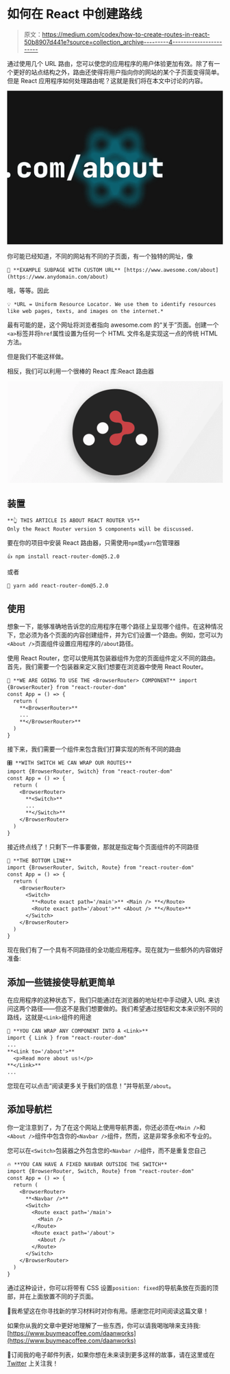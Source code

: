 # 如何在 React 中创建路线

> 原文：<https://medium.com/codex/how-to-create-routes-in-react-50b8907d441e?source=collection_archive---------4----------------------->

通过使用几个 URL 路由，您可以使您的应用程序的用户体验更加有效。除了有一个更好的站点结构之外，路由还使得将用户指向你的网站的某个子页面变得简单。但是 React 应用程序如何处理路由呢？这就是我们将在本文中讨论的内容。

![](img/577e610938df40aaf8f0993e79a75c5c.png)

你可能已经知道，不同的网站有不同的子页面，有一个独特的网址，像

```
🔗 **EXAMPLE SUBPAGE WITH CUSTOM URL** [https://www.awesome.com/about](https://www.anydomain.com/about)
```

哦，等等。因此

```
💡 *URL = Uniform Resource Locator. We use them to identify resources like web pages, texts, and images on the internet.*
```

最有可能的是，这个网址将浏览者指向 awesome.com 的“关于”页面。创建一个`<a>`标签并将`href`属性设置为任何一个 HTML 文件名是实现这一点的传统 HTML 方法。

但是我们不能这样做。

相反，我们可以利用一个很棒的 React 库:React 路由器

![](img/50497825d9bd82274f96d202949c2a7c.png)

## 装置

```
**👆 THIS ARTICLE IS ABOUT REACT ROUTER V5**
Only the React Router version 5 components will be discussed.
```

要在你的项目中安装 React 路由器，只需使用`npm`或`yarn`包管理器

```
👍 npm install react-router-dom@5.2.0
```

或者

```
🤞 yarn add react-router-dom@5.2.0
```

## 使用

想象一下，能够准确地告诉您的应用程序在哪个路径上呈现哪个组件。在这种情况下，您必须为各个页面的内容创建组件，并为它们设置一个路由。例如，您可以为`<About />`页面组件设置应用程序的`/about`路径。

使用 React Router，您可以使用其包装器组件为您的页面组件定义不同的路由。首先，我们需要一个包装器来定义我们想要在浏览器中使用 React Router。

```
🚏 **WE ARE GOING TO USE THE <BrowserRouter> COMPONENT** import {BrowserRouter} from "react-router-dom"
const App = () => {
  return (
    **<BrowserRouter>**
    ...
    **</BrowserRouter>**
  )
}
```

接下来，我们需要一个组件来包含我们打算实现的所有不同的路由

```
🎛 **WITH SWITCH WE CAN WRAP OUR ROUTES**
import {BrowserRouter, Switch} from "react-router-dom"
const App = () => {
  return (
    <BrowserRouter>
      **<Switch>**
      ...
      **</Switch>**
    </BrowserRouter>
  )
}
```

接近终点线了！只剩下一件事要做，那就是指定每个页面组件的不同路径

```
🚩 **THE BOTTOM LINE**
import {BrowserRouter, Switch, Route} from "react-router-dom"
const App = () => {
  return (
    <BrowserRouter>
      <Switch>
        **<Route exact path='/main'>** <Main /> **</Route>
        <Route exact path='/about'>** <About /> **</Route>**
      </Switch>
    </BrowserRouter>
  )
}
```

现在我们有了一个具有不同路径的全功能应用程序。现在就为一些额外的内容做好准备:

## 添加一些链接使导航更简单

在应用程序的这种状态下，我们只能通过在浏览器的地址栏中手动键入 URL 来访问这两个路径——但这不是我们想要做的。我们希望通过按钮和文本来识别不同的路线，这就是`<Link>`组件的用途

```
🔗 **YOU CAN WRAP ANY COMPONENT INTO A <Link>**
import { Link } from "react-router-dom"
...
**<Link to='/about'>**
  <p>Read more about us!</p>
**</Link>**
...
```

您现在可以点击“阅读更多关于我们的信息！”并导航至`/about`。

## 添加导航栏

你一定注意到了，为了在这个网站上使用导航界面，你还必须在`<Main />`和`<About />`组件中包含你的`<Navbar />`组件，然而，这是非常多余和不专业的。

您可以在`<Switch>`包装器之外包含您的`<Navbar />`组件，而不是重复您自己

```
🔥 **YOU CAN HAVE A FIXED NAVBAR OUTSIDE THE SWITCH**
import {BrowserRouter, Switch, Route} from "react-router-dom"
const App = () => {
  return (
    <BrowserRouter>
      **<Navbar />**
      <Switch>
        <Route exact path='/main'>
          <Main />
        </Route>
        <Route exact path='/about'>
          <About />
        </Route>
      </Switch>
    </BrowserRouter>
  )
}
```

通过这种设计，你可以将带有 CSS 设置`position: fixed`的导航条放在页面的顶部，并在上面放置不同的子页面。

👋我希望这在你寻找新的学习材料时对你有用。感谢您花时间阅读这篇文章！

如果你从我的文章中更好地理解了一些东西，你可以请我喝咖啡来支持我:[https://www.buymeacoffee.com/daanworks](https://www.buymeacoffee.com/daanworks)

📯订阅我的电子邮件列表，如果你想在未来读到更多这样的故事，请在这里或在 [Twitter](https://twitter.com/daanwords) 上关注我！